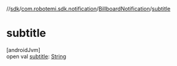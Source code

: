 //[sdk](../../../index.md)/[com.robotemi.sdk.notification](../index.md)/[BillboardNotification](index.md)/[subtitle](subtitle.md)

# subtitle

[androidJvm]\
open val [subtitle](subtitle.md): [String](https://docs.oracle.com/javase/8/docs/api/java/lang/String.html)
